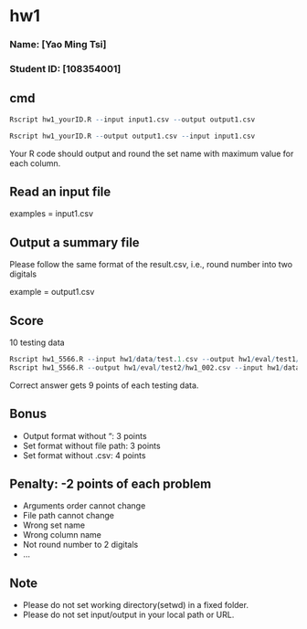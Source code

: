 # hw1

### Name: [Yao Ming Tsi]
### Student ID: [108354001]

## cmd

```R
Rscript hw1_yourID.R --input input1.csv --output output1.csv

Rscript hw1_yourID.R --output output1.csv --input input1.csv
```

Your R code should output and round the set name with maximum value for each column.

## Read an input file

examples = input1.csv

## Output a summary file

Please follow the same format of the result.csv, i.e., round number into two digitals

example =  output1.csv

## Score

10 testing data

```R
Rscript hw1_5566.R --input hw1/data/test.1.csv --output hw1/eval/test1/hw1_001.csv
Rscript hw1_5566.R --output hw1/eval/test2/hw1_002.csv --input hw1/data/test.2.csv
```
Correct answer gets 9 points of each testing data.

## Bonus

- Output format without “: 3 points
- Set format without file path: 3 points
- Set format without .csv: 4 points

## Penalty: -2 points of each problem

- Arguments order cannot change
- File path cannot change
- Wrong set name
- Wrong column name
- Not round number to 2 digitals
- …

## Note

- Please do not set working directory(setwd) in a fixed folder.
- Please do not set input/output in your local path or URL.
